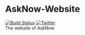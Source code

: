 # AskNow-Website
[![Build Status](https://travis-ci.org/AskNowQA/AskNow-Website.svg?branch=master)](https://travis-ci.org/AskNowQA/AskNow-Website)  [![Twitter](https://img.shields.io/twitter/follow/AskNowQA.svg?style=social)](https://twitter.com/AskNowQA)  
The website of AskNow.
